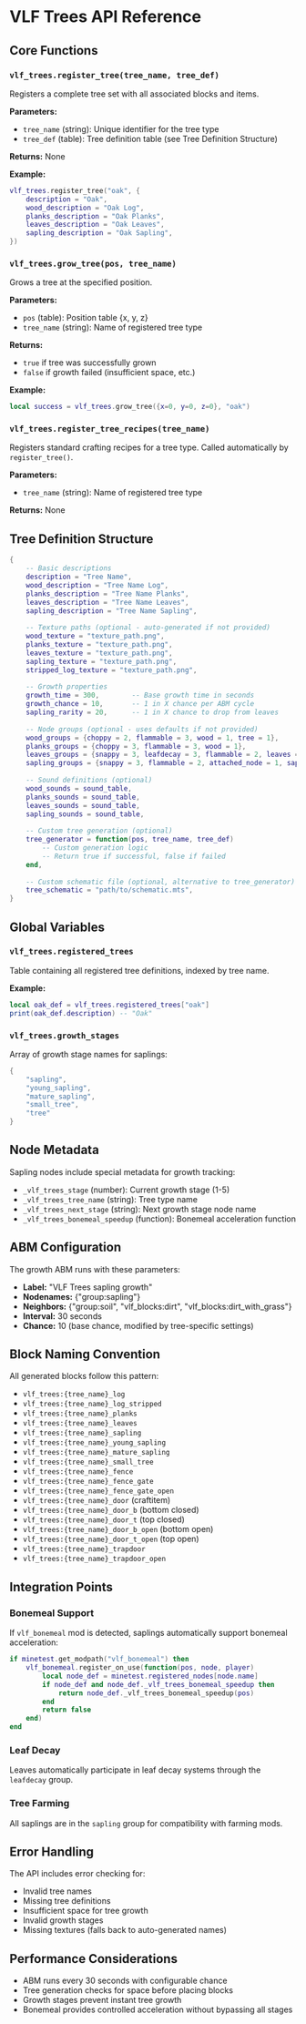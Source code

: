 # VLF Trees API Reference

## Core Functions

### `vlf_trees.register_tree(tree_name, tree_def)`

Registers a complete tree set with all associated blocks and items.

**Parameters:**
- `tree_name` (string): Unique identifier for the tree type
- `tree_def` (table): Tree definition table (see Tree Definition Structure)

**Returns:** None

**Example:**
```lua
vlf_trees.register_tree("oak", {
    description = "Oak",
    wood_description = "Oak Log",
    planks_description = "Oak Planks",
    leaves_description = "Oak Leaves",
    sapling_description = "Oak Sapling",
})
```

### `vlf_trees.grow_tree(pos, tree_name)`

Grows a tree at the specified position.

**Parameters:**
- `pos` (table): Position table {x, y, z}
- `tree_name` (string): Name of registered tree type

**Returns:** 
- `true` if tree was successfully grown
- `false` if growth failed (insufficient space, etc.)

**Example:**
```lua
local success = vlf_trees.grow_tree({x=0, y=0, z=0}, "oak")
```

### `vlf_trees.register_tree_recipes(tree_name)`

Registers standard crafting recipes for a tree type. Called automatically by `register_tree()`.

**Parameters:**
- `tree_name` (string): Name of registered tree type

**Returns:** None

## Tree Definition Structure

```lua
{
    -- Basic descriptions
    description = "Tree Name",
    wood_description = "Tree Name Log", 
    planks_description = "Tree Name Planks",
    leaves_description = "Tree Name Leaves",
    sapling_description = "Tree Name Sapling",
    
    -- Texture paths (optional - auto-generated if not provided)
    wood_texture = "texture_path.png",
    planks_texture = "texture_path.png",
    leaves_texture = "texture_path.png", 
    sapling_texture = "texture_path.png",
    stripped_log_texture = "texture_path.png",
    
    -- Growth properties
    growth_time = 300,        -- Base growth time in seconds
    growth_chance = 10,       -- 1 in X chance per ABM cycle
    sapling_rarity = 20,      -- 1 in X chance to drop from leaves
    
    -- Node groups (optional - uses defaults if not provided)
    wood_groups = {choppy = 2, flammable = 3, wood = 1, tree = 1},
    planks_groups = {choppy = 3, flammable = 3, wood = 1},
    leaves_groups = {snappy = 3, leafdecay = 3, flammable = 2, leaves = 1},
    sapling_groups = {snappy = 3, flammable = 2, attached_node = 1, sapling = 1},
    
    -- Sound definitions (optional)
    wood_sounds = sound_table,
    planks_sounds = sound_table,
    leaves_sounds = sound_table,
    sapling_sounds = sound_table,
    
    -- Custom tree generation (optional)
    tree_generator = function(pos, tree_name, tree_def)
        -- Custom generation logic
        -- Return true if successful, false if failed
    end,
    
    -- Custom schematic file (optional, alternative to tree_generator)
    tree_schematic = "path/to/schematic.mts",
}
```

## Global Variables

### `vlf_trees.registered_trees`

Table containing all registered tree definitions, indexed by tree name.

**Example:**
```lua
local oak_def = vlf_trees.registered_trees["oak"]
print(oak_def.description) -- "Oak"
```

### `vlf_trees.growth_stages`

Array of growth stage names for saplings:
```lua
{
    "sapling",
    "young_sapling", 
    "mature_sapling",
    "small_tree",
    "tree"
}
```

## Node Metadata

Sapling nodes include special metadata for growth tracking:

- `_vlf_trees_stage` (number): Current growth stage (1-5)
- `_vlf_trees_tree_name` (string): Tree type name
- `_vlf_trees_next_stage` (string): Next growth stage node name
- `_vlf_trees_bonemeal_speedup` (function): Bonemeal acceleration function

## ABM Configuration

The growth ABM runs with these parameters:
- **Label:** "VLF Trees sapling growth"
- **Nodenames:** {"group:sapling"}
- **Neighbors:** {"group:soil", "vlf_blocks:dirt", "vlf_blocks:dirt_with_grass"}
- **Interval:** 30 seconds
- **Chance:** 10 (base chance, modified by tree-specific settings)

## Block Naming Convention

All generated blocks follow this pattern:
- `vlf_trees:{tree_name}_log`
- `vlf_trees:{tree_name}_log_stripped`
- `vlf_trees:{tree_name}_planks`
- `vlf_trees:{tree_name}_leaves`
- `vlf_trees:{tree_name}_sapling`
- `vlf_trees:{tree_name}_young_sapling`
- `vlf_trees:{tree_name}_mature_sapling`
- `vlf_trees:{tree_name}_small_tree`
- `vlf_trees:{tree_name}_fence`
- `vlf_trees:{tree_name}_fence_gate`
- `vlf_trees:{tree_name}_fence_gate_open`
- `vlf_trees:{tree_name}_door` (craftitem)
- `vlf_trees:{tree_name}_door_b` (bottom closed)
- `vlf_trees:{tree_name}_door_t` (top closed)
- `vlf_trees:{tree_name}_door_b_open` (bottom open)
- `vlf_trees:{tree_name}_door_t_open` (top open)
- `vlf_trees:{tree_name}_trapdoor`
- `vlf_trees:{tree_name}_trapdoor_open`

## Integration Points

### Bonemeal Support

If `vlf_bonemeal` mod is detected, saplings automatically support bonemeal acceleration:

```lua
if minetest.get_modpath("vlf_bonemeal") then
    vlf_bonemeal.register_on_use(function(pos, node, player)
        local node_def = minetest.registered_nodes[node.name]
        if node_def and node_def._vlf_trees_bonemeal_speedup then
            return node_def._vlf_trees_bonemeal_speedup(pos)
        end
        return false
    end)
end
```

### Leaf Decay

Leaves automatically participate in leaf decay systems through the `leafdecay` group.

### Tree Farming

All saplings are in the `sapling` group for compatibility with farming mods.

## Error Handling

The API includes error checking for:
- Invalid tree names
- Missing tree definitions
- Insufficient space for tree growth
- Invalid growth stages
- Missing textures (falls back to auto-generated names)

## Performance Considerations

- ABM runs every 30 seconds with configurable chance
- Tree generation checks for space before placing blocks
- Growth stages prevent instant tree growth
- Bonemeal provides controlled acceleration without bypassing all stages